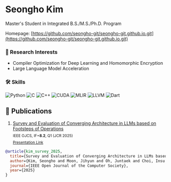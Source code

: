 
# Seongho Kim
Master's Student in Integrated B.S./M.S./Ph.D. Program

Homepage: [https://github.com/seongho-git/seongho-git.github.io.git](https://github.com/seongho-git/seongho-git.github.io.git)

### 🔬 Research Interests
- Compiler Optimization for Deep Learning and Homomorphic Encryption
- Large Language Model Acceleration

### 🛠️ Skills
![Python](https://img.shields.io/badge/Python-3776AB?style=for-the-badge&logo=python&logoColor=white)
![C](https://img.shields.io/badge/C-A8B9CC?style=for-the-badge&logo=c&logoColor=white)
![C++](https://img.shields.io/badge/C++-00599C?style=for-the-badge&logo=cplusplus&logoColor=white)
![CUDA](https://img.shields.io/badge/CUDA-76B900?style=for-the-badge&logo=nvidia&logoColor=white)
![MLIR](https://img.shields.io/badge/MLIR-5A9C46?style=for-the-badge&logo=llvm&logoColor=white)
![LLVM](https://img.shields.io/badge/LLVM-185993?style=for-the-badge&logo=llvm&logoColor=white)
![Dart](https://img.shields.io/badge/Dart-0175C2?style=for-the-badge&logo=dart&logoColor=white)

## 📄 Publications
1. [Survey and Evaluation of Converging Architecture in LLMs based on Footsteps of Operations]() </br>
<sub> IEEE OJCS, IF=**8.2**, Q1 (JCR 2025) </sub> </br>
<sub> [Presentation Link](https://www.youtube.com/watch?v=znFFq2Y0Fmo) </sub> </br> 

```bibtex
@article{kim_survey_2025,
  title={Survey and Evaluation of Converging Architecture in LLMs based on Footsteps of Operations},
  author={Kim, Seongho and Moon, Jihyun and Oh, Juntaek and Choi, Insu and Yang, Joon-Sung},
  journal={IEEE Open Journal of the Computer Society},
  year={2025}
}
